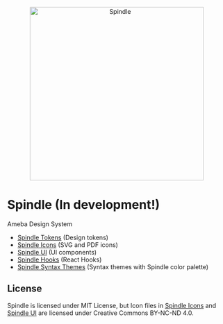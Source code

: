 <p align="center">
  <img alt="Spindle" src="./docs/images/spindle-logo.png" width="400">
</p>

# Spindle (In development!)

Ameba Design System

- [Spindle Tokens](packages/spindle-tokens) (Design tokens)
- [Spindle Icons](packages/spindle-icons) (SVG and PDF icons)
- [Spindle UI](packages/spindle-ui) (UI components)
- [Spindle Hooks](packages/spindle-hooks) (React Hooks)
- [Spindle Syntax Themes](packages/spindle-syntax-themes) (Syntax themes with Spindle color palette)

## License

Spindle is licensed under MIT License, but Icon files in [Spindle Icons](https://github.com/openameba/spindle/tree/main/packages/spindle-icons#%E3%83%A9%E3%82%A4%E3%82%BB%E3%83%B3%E3%82%B9) and [Spindle UI](https://github.com/openameba/spindle/tree/main/packages/spindle-ui#%E3%83%A9%E3%82%A4%E3%82%BB%E3%83%B3%E3%82%B9) are licensed under Creative Commons BY-NC-ND 4.0.

